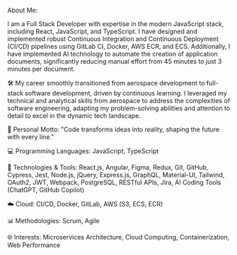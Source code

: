  About Me: 
 
 I am a Full Stack Developer with expertise in the modern JavaScript stack, including React, JavaScript, and TypeScript. 
 I have designed and implemented robust Continuous Integration and Continuous Deployment (CI/CD) pipelines using GitLab CI, Docker, AWS ECR, and ECS.
 Additionally, I have implemented AI technology to automate the creation of application documents, significantly reducing manual effort from 45 minutes to just 3 minutes per document.
 
🛠️ My career smoothly transitioned from aerospace development to full-stack software development, driven by continuous learning.
I leveraged my technical and analytical skills from aerospace to address the complexities of software engineering,
adapting my problem-solving abilities and attention to detail to excel in the dynamic tech landscape.

🚀 Personal Motto: "Code transforms ideas into reality, shaping the future with every line."

💻 Programming Languages: JavaScript, TypeScript

🔧 Technologies & Tools: React.js, Angular, Figma,  Redux, Git, GitHub, Cypress, Jest, Node.js, jQuery, Express.js, GraphQL, Material-UI, Tailwind, OAuth2, JWT, Webpack, PostgreSQL, RESTful APIs, Jira, AI Coding Tools (ChatGPT, GitHub Copilot)

☁️ Cloud: CI/CD, Docker, GitLab, AWS (S3, ECS, ECR)

📊 Methodologies: Scrum, Agile

🌐 Interests: Microservices Architecture, Cloud Computing, Containerization, Web Performance


